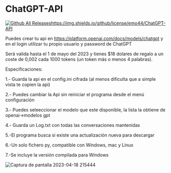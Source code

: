# ChatGPT-API

[![Github All Releases](https://img.shields.io/github/downloads/emo44/ChatGPT-API/total.svg)]()https://img.shields.io/github/license/emo44/ChatGPT-API


Puedes crear tu api en https://platform.openai.com/docs/models/chatgpt y en el login utilizar tu propio usuario y password de ChatGPT

Será valida hasta el 1 de mayo del 2023 y tienes $18 dolares de regalo
a un coste de 0,002 cada 1000 tokens (un token más o menos 4 palabras).

Especificaciones:

1.- Guarda la api en el config.ini cifrada (al menos dificulta que a simple vista te copien la api)

2.- Puedes cambiar la Api sin reiniciar el programa desde el menú configuración

3.- Puedes seleeccionar el modelo que este disponible, la lista la obtiene de openai->modelos gpt

4.- Guarda un Log.txt con todas las conversaciones mantenidas

5.-El programa busca si existe una actualización nueva para descargar

6.-Un solo fichero py, compatible con Windows, mac y Linux

7.-Se incluye la versión compilada para Windows


![Captura de pantalla 2023-04-18 215444](https://user-images.githubusercontent.com/2462238/232890629-23e36b4e-9e8a-40b5-93f8-546fc1462e40.jpg)




